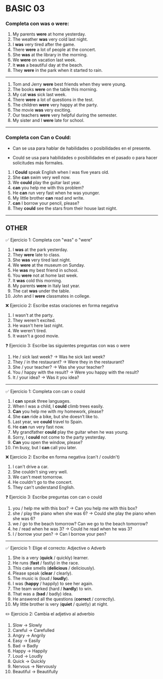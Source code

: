 # BASIC 03

### Completa con was o were:

1. My parents **were** at home yesterday.
2. The weather **was** very cold last night.
3. I **was** very tired after the game.
4. There **were** a lot of people at the concert.
5. She **was** at the library in the morning.
6. We **were** on vacation last week.
7. It **was** a beautiful day at the beach.
8. They **were** in the park when it started to rain.

----

1. Tom and Jerry **were** best friends when they were young.
2. The books **were** on the table this morning.
3. My cat **was** sick last week.
4. There **were** a lot of questions in the test.
5. The children **were** very happy at the party.
6. The movie **was** very exciting.
7. Our teachers **were** very helpful during the semester.
8. My sister and I **were** late for school.

----

### Completa con Can o Could:

* Can se usa para hablar de habilidades o posibilidades en el presente.

* Could se usa para habilidades o posibilidades en el pasado o para hacer solicitudes más formales.

1. I **Could** speak English when I was five years old.  
2. She **can** swim very well now.  
3. We **could** play the guitar last year.  
4. **can** you help me with this problem?  
5. He **can** run very fast when he was younger.  
6. My little brother **can** read and write.  
7. **can** I borrow your pencil, please?  
8. They **could** see the stars from their house last night.

---


## OTHER

✅ Ejercicio 1: Completa con "was" o "were"

1. I **was** at the park yesterday.  
2. They **were** late to class.  
3. She **was** very tired last night.  
4. We **were** at the museum on Sunday.  
5. He **was** my best friend in school.  
6. You **were** not at home last week.  
7. It **was** cold this morning.  
8. My parents **were** in Italy last year.  
9. The cat **was** under the table.  
10. John and I **were** classmates in college.

❌ Ejercicio 2: Escribe estas oraciones en forma negativa

1. I wasn't at the party.
2. They weren't excited.  
3. He wasn't here last night.  
4. We weren't tired.  
5. It wasn't a good movie.

❓ Ejercicio 3: Escribe las siguientes preguntas con was o were

1. He / sick last week?  -> Was he sick last week?
2. They / in the restaurant? -> Were they in the restaurant?
3. She / your teacher? -> Was she your teacher?
4. You / happy with the result? -> Were you happy with the result? 
5. It / your idea? -> Was it you idea?

---

✅ Ejercicio 1: Completa con can o could

1. I **can** speak three languages.  
2. When I was a child, I **could** climb trees easily.  
3. **Can** you help me with my homework, please?  
4. She **can** ride a bike, but she doesn’t like to.  
5. Last year, we **could** travel to Spain.  
6. He **can** run very fast now.  
7. My grandfather **could** play the guitar when he was young.  
8. Sorry, I **could** not come to the party yesterday.  
9. **Can** you open the window, please?  
10. I’m busy, but I **can** call you later.

❌ Ejercicio 2: Escribe en forma negativa (can't / couldn't)

1. I can't drive a car.  
2. She couldn't sing very well.  
3. We can't meet tomorrow.  
4. He couldn't go to the concert.  
5. They can't understand English.

❓ Ejercicio 3: Escribe preguntas con can o could

1. you / help me with this box?  -> Can you help me with this box?
2. she / play the piano when she was 6?  -> Could she play the piano when she was 6?
3. we / go to the beach tomorrow?  Can we go to the beach tomorrow?
4. he / read when he was 3?  -> Could he read when he was 3?
5. I / borrow your pen? -> Can I borrow your pen?

---

✅ Ejercicio 1: Elige el correcto: Adjective o Adverb

1. She is a very (**quick** / quickly) learner.  
2. He runs (**fast** / fastly) in the race.  
3. This cake smells (**delicious** / deliciously).  
4. Please speak (**clear** / clearly).  
5. The music is (loud / **loudly**).  
6. I was (**happy** / happily) to see her again.  
7. The team worked (hard / **hardly**) to win.  
8. That was a (**bad** / badly) idea.  
9. He answered all the questions (**correct** / correctly).  
10. My little brother is very (**quiet** / quietly) at night.

✏️ Ejercicio 2: Cambia el adjetivo al adverbio

1. Slow → Slowly  
2. Careful → Carefulled 
3. Angry → Angrily  
4. Easy → Easily  
5. Bad → Badly  
6. Happy → Happily  
7. Loud → Loudly  
8. Quick → Quickly  
9. Nervous → Nervously  
10. Beautiful → Beautifully

